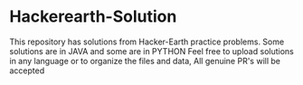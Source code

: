 # Hackerearth-Solution
This repository has solutions from Hacker-Earth practice problems. Some solutions are in JAVA and some are in PYTHON
Feel free to upload solutions in any language or to organize the files and data, All genuine PR's will be accepted
